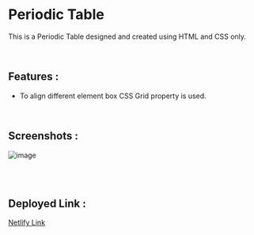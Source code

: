 # **Periodic Table**
This is a Periodic Table designed and created using HTML and CSS only.
 
</br>

## **Features :**
- To align different element box CSS Grid property is used.

</br>

## **Screenshots :**


![image](https://github.com/DeeptiDaisy/-css_perodic-_table/assets/109961309/16e0a3bf-6a81-42e9-bc41-866edf72fdc6)

<br>


<br>

## **Deployed Link :**
<a href="https://periodictabledeepti.netlify.app/"/>Netlify Link</a>

<br>
